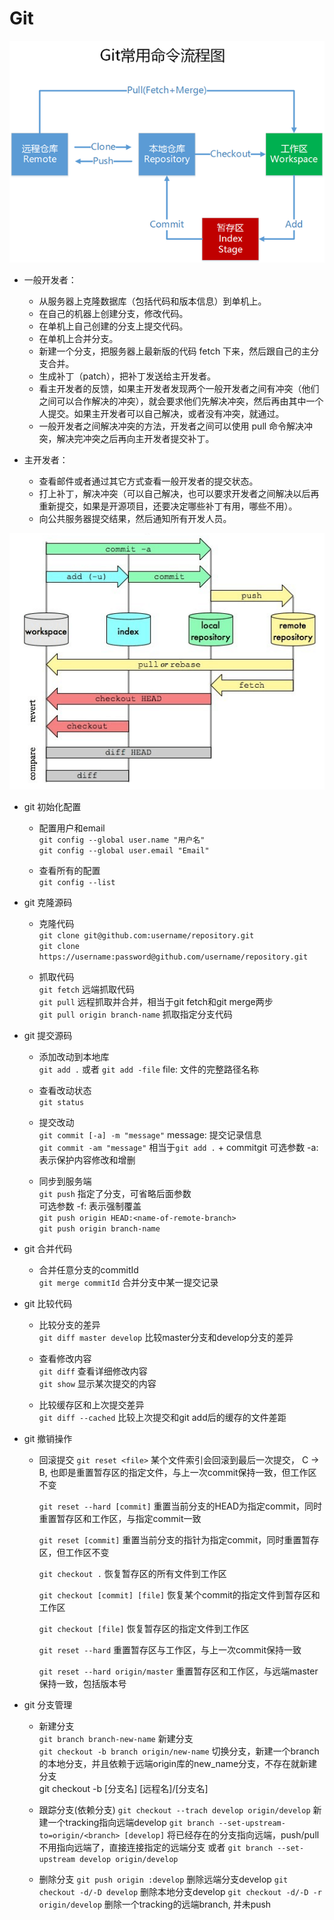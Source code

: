 # Git

![流程图](./images/git.png)

* 一般开发者：

  - 从服务器上克隆数据库（包括代码和版本信息）到单机上。
  - 在自己的机器上创建分支，修改代码。
  - 在单机上自己创建的分支上提交代码。
  - 在单机上合并分支。
  - 新建一个分支，把服务器上最新版的代码 fetch 下来，然后跟自己的主分支合并。
  - 生成补丁（patch），把补丁发送给主开发者。
  - 看主开发者的反馈，如果主开发者发现两个一般开发者之间有冲突（他们之间可以合作解决的冲突），就会要求他们先解决冲突，然后再由其中一个人提交。如果主开发者可以自己解决，或者没有冲突，就通过。
  - 一般开发者之间解决冲突的方法，开发者之间可以使用 pull 命令解决冲突，解决完冲突之后再向主开发者提交补丁。


* 主开发者：

  - 查看邮件或者通过其它方式查看一般开发者的提交状态。
  - 打上补丁，解决冲突（可以自己解决，也可以要求开发者之间解决以后再重新提交，如果是开源项目，还要决定哪些补丁有用，哪些不用）。
  - 向公共服务器提交结果，然后通知所有开发人员。

![详细流程图](./images/git-detail.png)


* git 初始化配置

  - 配置用户和email  
    `git config --global user.name "用户名"`  
    `git config --global user.email "Email"`

  - 查看所有的配置  
    `git config --list`

* git 克隆源码

  - 克隆代码  
    `git clone git@github.com:username/repository.git`  
    `git clone https://username:password@github.com/username/repository.git`

  - 抓取代码  
    `git fetch` 远端抓取代码  
    `git pull`  远程抓取并合并，相当于git fetch和git merge两步    
    `git pull origin branch-name`   抓取指定分支代码

* git 提交源码  

  - 添加改动到本地库   
    `git add .` 或者 `git add -file`   file: 文件的完整路径名称  

  - 查看改动状态  
    `git status`

  - 提交改动  
    `git commit [-a] -m "message"`   message: 提交记录信息  
    `git commit -am "message"`      相当于`git add .` + commitgit
    可选参数 -a: 表示保护内容修改和增删

  - 同步到服务端  
    `git push`  指定了分支，可省略后面参数       
      可选参数 -f: 表示强制覆盖  
    `git push origin HEAD:<name-of-remote-branch>`  
    `git push origin branch-name`  

* git 合并代码

  - 合并任意分支的commitId  
    `git merge commitId`  合并分支中某一提交记录

* git 比较代码

  - 比较分支的差异  
    `git diff master develop` 比较master分支和develop分支的差异

  - 查看修改内容  
    `git diff`  查看详细修改内容   
    `git show`   显示某次提交的内容  

  - 比较缓存区和上次提交差异  
    `git diff --cached`     比较上次提交和git add后的缓存的文件差距

* git 撤销操作

  - 回滚提交
    `git reset <file>`  某个文件索引会回滚到最后一次提交， C → B, 也即是重置暂存区的指定文件，与上一次commit保持一致，但工作区不变  

    `git reset --hard [commit]`  重置当前分支的HEAD为指定commit，同时重置暂存区和工作区，与指定commit一致  

    `git reset [commit]`  重置当前分支的指针为指定commit，同时重置暂存区，但工作区不变  

    `git checkout .`  恢复暂存区的所有文件到工作区  

    `git checkout [commit] [file]`  恢复某个commit的指定文件到暂存区和工作区  

    `git checkout [file]`  恢复暂存区的指定文件到工作区  

    `git reset --hard`  重置暂存区与工作区，与上一次commit保持一致  

    `git reset --hard origin/master`     重置暂存区和工作区，与远端master保持一致，包括版本号

* git 分支管理

  - 新建分支  
    `git branch branch-new-name`  新建分支  
    `git checkout -b branch origin/new-name`  切换分支，新建一个branch的本地分支，并且依赖于远端origin库的new_name分支，不存在就新建分支  
    git checkout -b [分支名] [远程名]/[分支名]  

  - 跟踪分支(依赖分支)
    `git checkout --trach develop origin/develop`      新建一个tracking指向远端develop
    `git branch --set-upstream-to=origin/<branch> [develop]`  将已经存在的分支指向远端，push/pull不用指向远端了，直接连接指定的远端分支
    或者 `git branch --set-upstream develop origin/develop`

  - 删除分支
    `git push origin :develop` 删除远端分支develop
    `git checkout -d/-D develop` 删除本地分支develop
    `git checkout -d/-D -r origin/develop` 删除一个tracking的远端branch, 并未push
